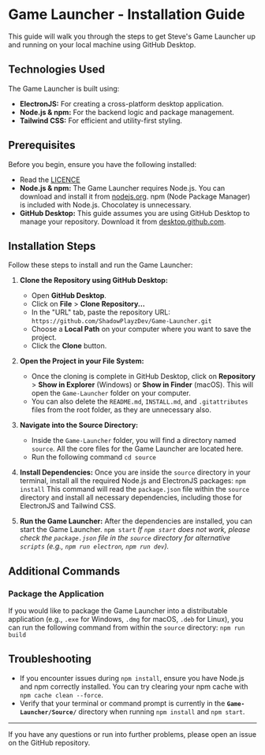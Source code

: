 # Game Launcher - Installation Guide

This guide will walk you through the steps to get Steve's Game Launcher up and running on your local machine using GitHub Desktop.

## Technologies Used
The Game Launcher is built using:
* **ElectronJS:** For creating a cross-platform desktop application.
* **Node.js & npm:** For the backend logic and package management.
* **Tailwind CSS:** For efficient and utility-first styling.

## Prerequisites
Before you begin, ensure you have the following installed:
* Read the [LICENCE](LICENCE)
* **Node.js & npm:** The Game Launcher requires Node.js. You can download and install it from [nodejs.org](https://nodejs.org/). npm (Node Package Manager) is included with Node.js. Chocolatey is unnecessary.
* **GitHub Desktop:** This guide assumes you are using GitHub Desktop to manage your repository. Download it from [desktop.github.com](https://desktop.github.com/).

## Installation Steps
Follow these steps to install and run the Game Launcher:

1.  **Clone the Repository using GitHub Desktop:**
    * Open **GitHub Desktop**.
    * Click on **File** > **Clone Repository...**
    * In the "URL" tab, paste the repository URL:
        ```https://github.com/ShadowPlayzDev/Game-Launcher.git```
    * Choose a **Local Path** on your computer where you want to save the project.
    * Click the **Clone** button.

2.  **Open the Project in your File System:**
    * Once the cloning is complete in GitHub Desktop, click on **Repository** > **Show in Explorer** (Windows) or **Show in Finder** (macOS). This will open the `Game-Launcher` folder on your computer.
    * You can also delete the `README.md`, `INSTALL.md`, and `.gitattributes` files from the root folder, as they are unnecessary also.

3.  **Navigate into the Source Directory:**
    * Inside the `Game-Launcher` folder, you will find a directory named `source`. All the core files for the Game Launcher are located here.
    * Run the following command
    ```cd source```
4.  **Install Dependencies:**
    Once you are inside the `source` directory in your terminal, install all the required Node.js and ElectronJS packages:
     ```npm install```
    This command will read the `package.json` file within the `source` directory and install all necessary dependencies, including those for ElectronJS and Tailwind CSS.

5.  **Run the Game Launcher:**
    After the dependencies are installed, you can start the Game Launcher.
    ```npm start```
    *If `npm start` does not work, please check the `package.json` file in the `source` directory for alternative `scripts` (e.g., `npm run electron`, `npm run dev`).*
## Additional Commands
### Package the Application
If you would like to package the Game Launcher into a distributable application (e.g., `.exe` for Windows, `.dmg` for macOS, `.deb` for Linux), you can run the following command from within the `source` directory:
```npm run build```

## Troubleshooting
* If you encounter issues during `npm install`, ensure you have Node.js and npm correctly installed. You can try clearing your npm cache with `npm cache clean --force`.
* Verify that your terminal or command prompt is currently in the **`Game-Launcher/Source/`** directory when running `npm install` and `npm start`.

---
If you have any questions or run into further problems, please open an issue on the GitHub repository.
